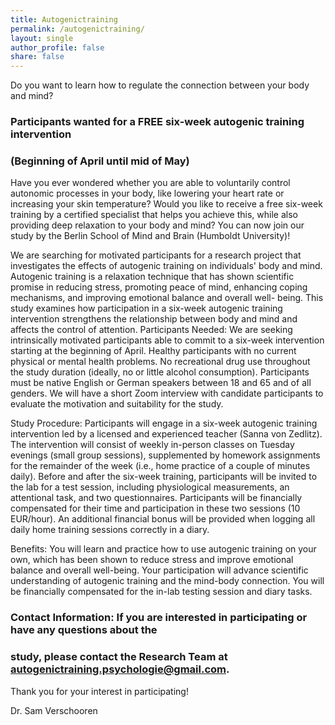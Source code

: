 ```yaml
---
title: Autogenictraining
permalink: /autogenictraining/
layout: single
author_profile: false
share: false
---
```


Do you want to learn how to regulate the connection between your body
and mind?

### Participants wanted for a FREE six-week autogenic training intervention
### (Beginning of April until mid of May)

Have you ever wondered whether you are able to voluntarily control autonomic processes in
your body, like lowering your heart rate or increasing your skin temperature? Would you like
to receive a free six-week training by a certified specialist that helps you achieve this, while
also providing deep relaxation to your body and mind? You can now join our study by the
Berlin School of Mind and Brain (Humboldt University)!

We are searching for motivated participants for a research project that investigates the
effects of autogenic training on individuals&#39; body and mind. Autogenic training is a
relaxation technique that has shown scientific promise in reducing stress, promoting peace
of mind, enhancing coping mechanisms, and improving emotional balance and overall well-
being. This study examines how participation in a six-week autogenic training intervention
strengthens the relationship between body and mind and affects the control of attention.
Participants Needed: We are seeking intrinsically motivated participants able to commit to
a six-week intervention starting at the beginning of April. Healthy participants with no current
physical or mental health problems. No recreational drug use throughout the study duration
(ideally, no or little alcohol consumption). Participants must be native English or German
speakers between 18 and 65 and of all genders. We will have a short Zoom interview with
candidate participants to evaluate the motivation and suitability for the study.

Study Procedure: Participants will engage in a six-week autogenic training intervention led
by a licensed and experienced teacher (Sanna von Zedlitz). The intervention will consist of
weekly in-person classes on Tuesday evenings (small group sessions), supplemented by
homework assignments for the remainder of the week (i.e., home practice of a couple of
minutes daily). Before and after the six-week training, participants will be invited to the lab for
a test session, including physiological measurements, an attentional task, and two
questionnaires. Participants will be financially compensated for their time and participation in
these two sessions (10 EUR/hour). An additional financial bonus will be provided when
logging all daily home training sessions correctly in a diary.

Benefits: You will learn and practice how to use autogenic training on your own, which has
been shown to reduce stress and improve emotional balance and overall well-being. Your
participation will advance scientific understanding of autogenic training and the mind-body
connection. You will be financially compensated for the in-lab testing session and diary
tasks.

### Contact Information: If you are interested in participating or have any questions about the
### study, please contact the Research Team at autogenictraining.psychologie@gmail.com.

Thank you for your interest in participating!

Dr. Sam Verschooren
